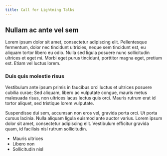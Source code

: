 ```yaml
---
title: Call for Lightning Talks
---
```

## Nullam ac ante vel sem

Lorem ipsum dolor sit amet, consectetur adipiscing elit. Pellentesque fermentum, dolor nec tincidunt ultricies, neque sem tincidunt est, eu aliquam tortor libero eu odio. Nulla sed ligula posuere nunc sollicitudin ultrices et eget mi. Morbi eget purus tincidunt, porttitor magna eget, pretium est. Etiam vel luctus lorem.

### Duis quis molestie risus

Vestibulum ante ipsum primis in faucibus orci luctus et ultrices posuere cubilia curae; Sed aliquam, libero ac vulputate congue, mauris metus malesuada risus, non ultrices lacus lectus quis orci. Mauris rutrum erat id tortor aliquet, sed tristique lorem vulputate.

Suspendisse dui sem, accumsan non eros vel, gravida porta orci. Ut porta cursus lacinia. Nulla aliquam ligula euismod ante auctor varius. Lorem ipsum dolor sit amet, consectetur adipiscing elit. Vestibulum efficitur gravida quam, id facilisis nisl rutrum sollicitudin.

- Mauris ultrices
- Libero non
- Sollicitudin nisl